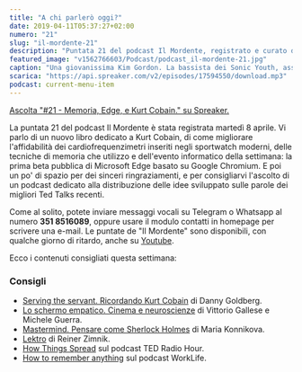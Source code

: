 ```yaml
---
title: "A chi parlerò oggi?"
date: 2019-04-11T05:37:27+02:00
numero: "21"
slug: "il-mordente-21"
description: "Puntata 21 del podcast Il Mordente, registrato e curato da Riccardo Palombo."
featured_image: "v1562766603/Podcast/podcast_il-mordente-21.jpg"
caption: "Una giovanissima Kim Gordon. La bassista dei Sonic Youth, assieme al marito Thurston Moore, fu da mentore per Kurt Cobain durante tutta la sua carriera. È ancora un'artista produttiva."
scarica: "https://api.spreaker.com/v2/episodes/17594550/download.mp3"
podcast: current-menu-item
---
```


<a class="spreaker-player" href="https://www.spreaker.com/episode/17594550" data-resource="episode_id=17594550" data-width="100%" data-height="200" data-theme="light" data-playlist="false" data-playlist-continuous="false" data-autoplay="false" data-live-autoplay="false" data-chapters-image="true" data-episode-image-position="right" data-hide-logo="false" data-hide-likes="false" data-hide-comments="false" data-hide-sharing="false" data-hide-download="true" >Ascolta "#21 - Memoria, Edge, e Kurt Cobain." su Spreaker.</a>

La puntata 21 del podcast Il Mordente è stata registrata martedì 8 aprile. Vi parlo di un nuovo libro dedicato a Kurt Cobain, di come migliorare l'affidabilità dei cardiofrequenzimetri inseriti negli sportwatch moderni, delle tecniche di memoria che utilizzo e dell'evento informatico della settimana: la prima beta pubblica di Microsoft Edge basato su Google Chromium. E poi un po' di spazio per dei sinceri ringraziamenti, e per consigliarvi l'ascolto di un podcast dedicato alla distribuzione delle idee sviluppato sulle parole dei migliori Ted Talks recenti. 

Come al solito, potete inviare messaggi vocali su Telegram o Whatsapp al numero **351 8516089**, oppure usare il modulo contatti in homepage per scrivere una e-mail. Le puntate de "Il Mordente" sono disponibili, con qualche giorno di ritardo, anche su <a class="text-info" title="Canale Youtube Riccardo Palombo" href="https://www.youtube.com/riccardopalombo">Youtube</a>.

Ecco i contenuti consigliati questa settimana:

### Consigli
<ul>
<li><a class="text-info" href="https://amzn.to/2D9tyFR" target="_blank" rel="noopener" rel="nofollow" title="Vedi il libro Serving the servant. Ricordando Kurt Cobain">Serving the servant. Ricordando Kurt Cobain</a> di Danny Goldberg.</li>
<li><a class="text-info" href="https://amzn.to/2UtsHtv" target="_blank" rel="noopener" rel="nofollow" title="Vedi il libro Lo schermo empatico. Cinema e neuroscienze">Lo schermo empatico. Cinema e neuroscienze</a> di Vittorio Gallese e Michele Guerra.</li>
<li><a class="text-info" href="https://amzn.to/2Kn6wBk" target="_blank" rel="noopener" rel="nofollow" title="Vedi il libro Mastermind. Pensare come Sherlock Holmes">Mastermind. Pensare come Sherlock Holmes</a> di Maria Konnikova.</li>
<li><a class="text-info" href="https://amzn.to/2U8Haaa" target="_blank" rel="noopener" rel="nofollow" title="Vedi il libro Lektro">Lektro</a> di Reiner Zimnik.</li>
<li><a class="text-info" href="https://www.npr.org/programs/ted-radio-hour/468877892/how-things-spread?showDate=2019-04-05" target="_blank" rel="noopener" title="Vedi How Things Spread">How Things Spread</a> sul podcast TED Radio Hour.</li>
<li><a class="text-info" href="https://www.ted.com/talks/worklife_with_adam_grant_how_to_remember_anything?utm_campaign=tedspread&utm_medium=referral&utm_source=tedcomshare" target="_blank" rel="noopener" title="Vedi How to remember anything">How to remember anything</a> sul podcast WorkLife.</li>
</ul>


